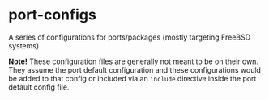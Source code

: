 # port-configs
A series of configurations for ports/packages (mostly targeting FreeBSD systems)

**Note!**
These configuration files are generally not meant to be on their own. They assume the port default configuration and these configurations would be added to that config or included via an `include` directive inside the port default config file.
